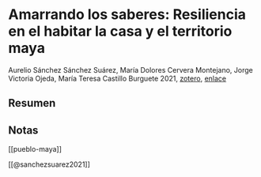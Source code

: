 # Amarrando los saberes: Resiliencia en el habitar la casa y el territorio maya

Aurelio Sánchez Sánchez Suárez, María Dolores Cervera Montejano, Jorge Victoria Ojeda, María Teresa Castillo Burguete 2021, [zotero](zotero://select/items/@sanchezsuarez&al2021), [enlace](file:///home/sabhz/archivo/librero/sanchezsuarez&al2021.pdf,/Users/sabhz/Zotero/storage/WW53RFSR/books.html)

## Resumen


## Notas

[[pueblo-maya]]

[[@sanchezsuarez2021]]